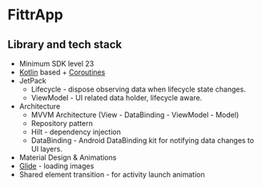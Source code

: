 # FittrApp

## Library and tech stack
- Minimum SDK level 23
- [Kotlin](https://kotlinlang.org/) based + [Coroutines](https://github.com/Kotlin/kotlinx.coroutines)
- JetPack
  - Lifecycle - dispose observing data when lifecycle state changes.
  - ViewModel - UI related data holder, lifecycle aware.
- Architecture
  - MVVM Architecture (View - DataBinding - ViewModel - Model)
  - Repository pattern
  - Hilt - dependency injection
  - DataBinding - Android DataBinding kit for notifying data changes to UI layers.
- Material Design & Animations
- [Glide](https://github.com/bumptech/glide) - loading images
- Shared element transition - for activity launch animation
